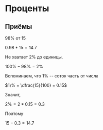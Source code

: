 # Проценты

## Приёмы

$98\%$ от $15$

$0.98 * 15 = 14.7$

Не хватает 2\% до единицы.

$100\% - 98\% = 2\%$

Вспоминаем, что 1\% -- сотоя часть от числа

$1\% = \dfrac{15}{100} = 0.15$

Значит,

$2\% = 2 * 0.15 = 0.3$

Поэтому

$15 - 0.3 = 14.7$
